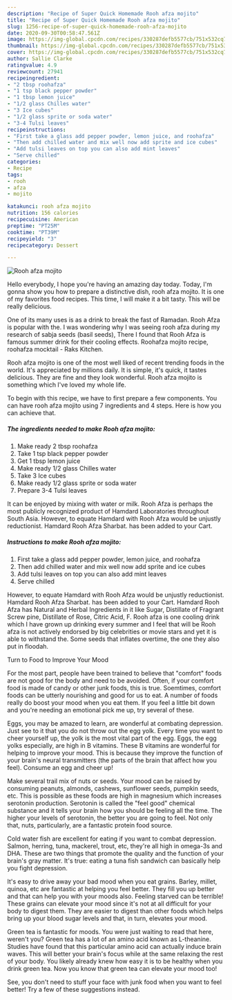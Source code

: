 ```yaml
---
description: "Recipe of Super Quick Homemade Rooh afza mojito"
title: "Recipe of Super Quick Homemade Rooh afza mojito"
slug: 1256-recipe-of-super-quick-homemade-rooh-afza-mojito
date: 2020-09-30T00:58:47.561Z
image: https://img-global.cpcdn.com/recipes/330287defb5577cb/751x532cq70/rooh-afza-mojito-recipe-main-photo.jpg
thumbnail: https://img-global.cpcdn.com/recipes/330287defb5577cb/751x532cq70/rooh-afza-mojito-recipe-main-photo.jpg
cover: https://img-global.cpcdn.com/recipes/330287defb5577cb/751x532cq70/rooh-afza-mojito-recipe-main-photo.jpg
author: Sallie Clarke
ratingvalue: 4.9
reviewcount: 27941
recipeingredient:
- "2 tbsp roohafza"
- "1 tsp black pepper powder"
- "1 tbsp lemon juice"
- "1/2 glass Chilles water"
- "3 Ice cubes"
- "1/2 glass sprite or soda water"
- "3-4 Tulsi leaves"
recipeinstructions:
- "First take a glass add pepper powder, lemon juice, and roohafza"
- "Then add chilled water and mix well now add sprite and ice cubes"
- "Add tulsi leaves on top you can also add mint leaves"
- "Serve chilled"
categories:
- Recipe
tags:
- rooh
- afza
- mojito

katakunci: rooh afza mojito 
nutrition: 156 calories
recipecuisine: American
preptime: "PT25M"
cooktime: "PT39M"
recipeyield: "3"
recipecategory: Dessert

---
```



![Rooh afza mojito](https://img-global.cpcdn.com/recipes/330287defb5577cb/751x532cq70/rooh-afza-mojito-recipe-main-photo.jpg)

Hello everybody, I hope you're having an amazing day today. Today, I'm gonna show you how to prepare a distinctive dish, rooh afza mojito. It is one of my favorites food recipes. This time, I will make it a bit tasty. This will be really delicious.

One of its many uses is as a drink to break the fast of Ramadan. Rooh Afza is popular with the. I was wondering why I was seeing rooh afza during my research of sabja seeds (basil seeds), There I found that Rooh Afza is famous summer drink for their cooling effects. Roohafza mojito recipe, roohafza mocktail - Raks Kitchen.

Rooh afza mojito is one of the most well liked of recent trending foods in the world. It's appreciated by millions daily. It is simple, it's quick, it tastes delicious. They are fine and they look wonderful. Rooh afza mojito is something which I've loved my whole life.


To begin with this recipe, we have to first prepare a few components. You can have rooh afza mojito using 7 ingredients and 4 steps. Here is how you can achieve that.

<!--inarticleads1-->

##### The ingredients needed to make Rooh afza mojito:

1. Make ready 2 tbsp roohafza
1. Take 1 tsp black pepper powder
1. Get 1 tbsp lemon juice
1. Make ready 1/2 glass Chilles water
1. Take 3 Ice cubes
1. Make ready 1/2 glass sprite or soda water
1. Prepare 3-4 Tulsi leaves


It can be enjoyed by mixing with water or milk. Rooh Afza is perhaps the most publicly recognized product of Hamdard Laboratories throughout South Asia. However, to equate Hamdard with Rooh Afza would be unjustly reductionist. Hamdard Rooh Afza Sharbat. has been added to your Cart. 

<!--inarticleads2-->

##### Instructions to make Rooh afza mojito:

1. First take a glass add pepper powder, lemon juice, and roohafza
1. Then add chilled water and mix well now add sprite and ice cubes
1. Add tulsi leaves on top you can also add mint leaves
1. Serve chilled


However, to equate Hamdard with Rooh Afza would be unjustly reductionist. Hamdard Rooh Afza Sharbat. has been added to your Cart. Hamdard Rooh Afza has Natural and Herbal Ingredients in it like Sugar, Distillate of Fragrant Screw pine, Distillate of Rose, Citric Acid, F. Rooh afza is one cooling drink which I have grown up drinking every summer and I feel that will be Rooh afza is not actively endorsed by big celebrities or movie stars and yet it is able to withstand the. Some seeds that inflates overtime, the one they also put in floodah. 

Turn to Food to Improve Your Mood


For the most part, people have been trained to believe that "comfort" foods are not good for the body and need to be avoided. Often, if your comfort food is made of candy or other junk foods, this is true. Soemtimes, comfort foods can be utterly nourishing and good for us to eat. A number of foods really do boost your mood when you eat them. If you feel a little bit down and you're needing an emotional pick me up, try several of these.

Eggs, you may be amazed to learn, are wonderful at combating depression. Just see to it that you do not throw out the egg yolk. Every time you want to cheer yourself up, the yolk is the most vital part of the egg. Eggs, the egg yolks especially, are high in B vitamins. These B vitamins are wonderful for helping to improve your mood. This is because they improve the function of your brain's neural transmitters (the parts of the brain that affect how you feel). Consume an egg and cheer up!

Make several trail mix of nuts or seeds. Your mood can be raised by consuming peanuts, almonds, cashews, sunflower seeds, pumpkin seeds, etc. This is possible as these foods are high in magnesium which increases serotonin production. Serotonin is called the "feel good" chemical substance and it tells your brain how you should be feeling all the time. The higher your levels of serotonin, the better you are going to feel. Not only that, nuts, particularly, are a fantastic protein food source.

Cold water fish are excellent for eating if you want to combat depression. Salmon, herring, tuna, mackerel, trout, etc, they're all high in omega-3s and DHA. These are two things that promote the quality and the function of your brain's gray matter. It's true: eating a tuna fish sandwich can basically help you fight depression. 

It's easy to drive away your bad mood when you eat grains. Barley, millet, quinoa, etc are fantastic at helping you feel better. They fill you up better and that can help you with your moods also. Feeling starved can be terrible! These grains can elevate your mood since it's not at all difficult for your body to digest them. They are easier to digest than other foods which helps bring up your blood sugar levels and that, in turn, elevates your mood.

Green tea is fantastic for moods. You were just waiting to read that here, weren't you? Green tea has a lot of an amino acid known as L-theanine. Studies have found that this particular amino acid can actually induce brain waves. This will better your brain's focus while at the same relaxing the rest of your body. You likely already knew how easy it is to be healthy when you drink green tea. Now you know that green tea can elevate your mood too!

See, you don't need to stuff your face with junk food when you want to feel better! Try  a few  of  these  suggestions  instead.

